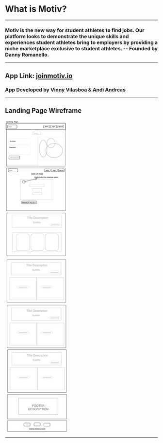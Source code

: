 # What is Motiv? 
----------------------------------------------------------------
### Motiv is the new way for student athletes to find jobs. Our platform looks to demonstrate the unique skills and experiences student athletes bring to employers by providing a niche marketplace exclusive to student athletes. -- Founded by Danny Romanello.
----------------------------------------------------------------
## App Link: [joinmotiv.io](https://joinmotiv.io)
### App Developed by [Vinny Vilasboa](https://www.linkedin.com/in/vinny-vilasboa/) & [Andi Andreas](https://github.com/Nexuist)




----------------------------------------------------------------

## Landing Page Wireframe
![landing](./public/assets/Motive/wireframe/WIREFRAME-MOTIV.png)

----------------------------------------------------------------
